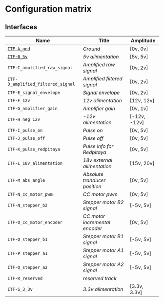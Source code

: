 # Configuration matrix

## Interfaces

| Name | Title | Amplitude |
|------|-------|-----------|
|[`ITF-A_gnd`](../../functions/ITF-A_gnd "Ground")|_Ground_|[0v, 0v]|
|[`ITF-B_5v`](../../functions/ITF-B_5v "5v alimentation")|_5v alimentation_|[5v, 5v]|
|`ITF-C_amplified_raw_signal`|_Amplified raw signal_|[0v, 2v]|
|`ITF-D_amplified_filtered_signal`|_Amplified filtered signal_|[0v, 2v]|
|`ITF-E_signal_envelope`|_Signal envelope_|[0v, 2v]|
|`ITF-F_12v`|_12v alimentation_|[12v, 12v]|
|`ITF-G_amplifier_gain`|_Amplifier gain_|[0v, 1v]|
|`ITF-H_neg_12v`|_-12v alimentation_|[-12v, -12v]|
|`ITF-I_pulse_on`|_Pulse on_|[0v, 5v]|
|`ITF-J_pulse_off`|_Pulse off_|[0v, 5v]|
|`ITF-K_pulse_redpitaya`|_Pulse info for Redpitaya_|[0v, 5v]|
|`ITF-L_18v_alimentation`|_18v external alimentation_|[15v, 20v]|
|`ITF-M_abs_angle`|_Absolute tranducer position_|[0v, 5v]|
|`ITF-N_cc_motor_pwm`|_CC motor pwm_|[0v, 5v]|
|`ITF-N_stepper_b2`|_Stepper motor B2 signal_|[-5v, 5v]|
|`ITF-O_cc_motor_encoder`|_CC motor incremental encoder_|[0v, 5v]|
|`ITF-O_stepper_b1`|_Stepper motor B1 signal_|[-5v, 5v]|
|`ITF-P_stepper_a1`|_Stepper motor A1 signal_|[-5v, 5v]|
|`ITF-Q_stepper_a2`|_Stepper motor A2 signal_|[-5v, 5v]|
|`ITF-R_reserved`|_reserved track_||
|`ITF-S_3_3v`|_3.3v alimentation_|[3.3v, 3.3v]|
